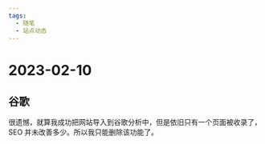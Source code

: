 ```yaml
---
tags:
  - 随笔
  - 站点动态
---
```


# 2023-02-10

## 谷歌

很遗憾，就算我成功把网站导入到谷歌分析中，但是依旧只有一个页面被收录了，SEO 并未改善多少。所以我只能删除该功能了。